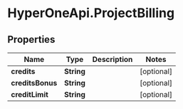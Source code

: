 # HyperOneApi.ProjectBilling

## Properties
Name | Type | Description | Notes
------------ | ------------- | ------------- | -------------
**credits** | **String** |  | [optional] 
**creditsBonus** | **String** |  | [optional] 
**creditLimit** | **String** |  | [optional] 


